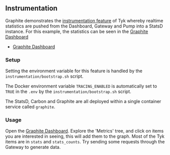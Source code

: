 ## Instrumentation

Graphite demonstrates the [instrumentation feature](https://tyk.io/docs/basic-config-and-security/report-monitor-trigger-events/instrumentation/) of Tyk whereby realtime statistics are pushed from the Dashboard, Gateway and Pump into a StatsD instance. For this example, the statistics can be seen in the [Graphite Dashboard](http://localhost:8060)

* [Graphite Dashboard](http://localhost:8060)

### Setup

Setting the environment variable for this feature is handled by the `instrumentation/bootstrap.sh` script.

The Docker environment variable `TRACING_ENABLED` is automatically set to `TRUE` in the `.env` by the `instrumentation/bootstrap.sh` script.

The StatsD, Carbon and Graphite are all deployed within a single container service called `graphite`.

### Usage

Open the [Graphite Dashboard](http://localhost:8060]). Explore the 'Metrics' tree, and click on items you are interested in seeing, this will add them to the graph. Most of the Tyk items are in `stats` and `stats_counts`.  Try sending some requests through the Gateway to generate data.
